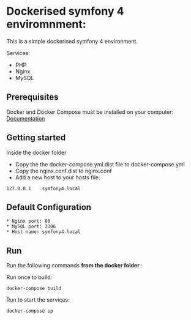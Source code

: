  

# Dockerised symfony 4 enviromnment:
This is a simple dockerised symfony 4 environment.

Services:
* PHP
* Nginx
* MySQL

## Prerequisites

Docker and Docker Compose must be installed on your computer:
[Documentation](https://docs.docker.com)

## Getting started

Inside the docker folder
* Copy the the docker-compose.yml.dist file to docker-compose.yml
* Copy the nginx.conf.dist to nginx.conf
* Add a new host to your hosts file:
```
127.0.0.1    symfony4.local
```

## Default Configuration
    * Nginx port: 80
    * MySQL port: 3306
    * Host name: symfony4.local

## Run

Run the following commands **from the docker folder** :

Run once to build:
```
docker-compose build
```

Run to start the services:
```
docker-compose up
```





